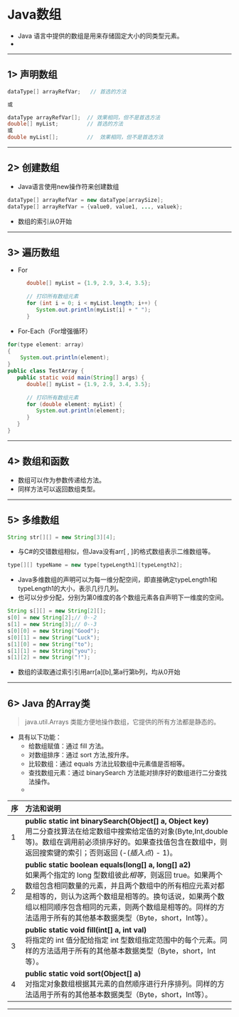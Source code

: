 # Java数组

* Java 语言中提供的数组是用来存储固定大小的同类型元素。
* 
---


## 1> 声明数组

```java
dataType[] arrayRefVar;   // 首选的方法

或

dataType arrayRefVar[];  // 效果相同，但不是首选方法
double[] myList;         // 首选的方法
或
double myList[];         //  效果相同，但不是首选方法
```

---


## 2> 创建数组

* Java语言使用new操作符来创建数组
```java
dataType[] arrayRefVar = new dataType[arraySize];
dataType[] arrayRefVar = {value0, value1, ..., valuek};
```
* 数组的索引从0开始

---


## 3> 遍历数组

* For
```java
      double[] myList = {1.9, 2.9, 3.4, 3.5};
 
      // 打印所有数组元素
      for (int i = 0; i < myList.length; i++) {
         System.out.println(myList[i] + " ");
      }
```
* For-Each（For增强循环）
```java
for(type element: array)
{
    System.out.println(element);
}
public class TestArray {
   public static void main(String[] args) {
      double[] myList = {1.9, 2.9, 3.4, 3.5};
 
      // 打印所有数组元素
      for (double element: myList) {
         System.out.println(element);
      }
   }
}
```

---


## 4> 数组和函数

* 数组可以作为参数传递给方法。
* 同样方法可以返回数组类型。

---


## 5> 多维数组

```java
String str[][] = new String[3][4];
```
* 与C#的交错数组相似，但Java没有arr[ , ]的格式数组表示二维数组等。
```java
type[][] typeName = new type[typeLength1][typeLength2];
```
* Java多维数组的声明可以为每一维分配空间，即直接确定typeLength1和typeLength1的大小，表示几行几列。
* 也可以分步分配，分别为第0维度的各个数组元素各自声明下一维度的空间。
```java
String s[][] = new String[2][];
s[0] = new String[2];// 0--2
s[1] = new String[3];// 0--3
s[0][0] = new String("Good");
s[0][1] = new String("Luck");
s[1][0] = new String("to");
s[1][1] = new String("you");
s[1][2] = new String("!");
```
* 数组的读取通过索引引用arr[a][b],第a行第b列，均从0开始

---


## 6> Java 的Array类

>java.util.Arrays 类能方便地操作数组，它提供的所有方法都是静态的。

* 具有以下功能：
    * 给数组赋值：通过 fill 方法。
    * 对数组排序：通过 sort 方法,按升序。
    * 比较数组：通过 equals 方法比较数组中元素值是否相等。
    * 查找数组元素：通过 binarySearch 方法能对排序好的数组进行二分查找法操作。
    * 
|序|方法和说明 |
|:----|:----|
|1|**public static int binarySearch(Object[] a, Object key)**<br>用二分查找算法在给定数组中搜索给定值的对象(Byte,Int,double等)。数组在调用前必须排序好的。如果查找值包含在数组中，则返回搜索键的索引；否则返回 (-(*插入点*) - 1)。|
|2|**public static boolean equals(long[] a, long[] a2)**<br>如果两个指定的 long 型数组彼此*相等*，则返回 true。如果两个数组包含相同数量的元素，并且两个数组中的所有相应元素对都是相等的，则认为这两个数组是相等的。换句话说，如果两个数组以相同顺序包含相同的元素，则两个数组是相等的。同样的方法适用于所有的其他基本数据类型（Byte，short，Int等）。|
|3|**public static void fill(int[] a, int val)**<br>将指定的 int 值分配给指定 int 型数组指定范围中的每个元素。同样的方法适用于所有的其他基本数据类型（Byte，short，Int等）。|
|4|**public static void sort(Object[] a)**<br>对指定对象数组根据其元素的自然顺序进行升序排列。同样的方法适用于所有的其他基本数据类型（Byte，short，Int等）。|


---


